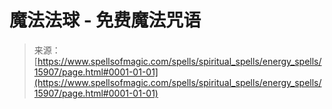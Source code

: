 <!--yml

类别：未分类

日期：2024年06月12日 18:55:40

-->

# 魔法法球 - 免费魔法咒语

> 来源：[https://www.spellsofmagic.com/spells/spiritual_spells/energy_spells/15907/page.html#0001-01-01](https://www.spellsofmagic.com/spells/spiritual_spells/energy_spells/15907/page.html#0001-01-01)
